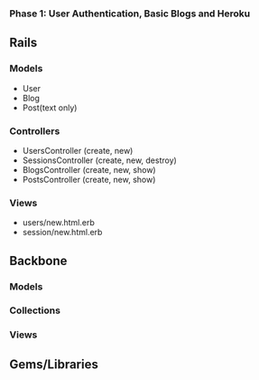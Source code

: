 ### Phase 1: User Authentication, Basic Blogs and Heroku

## Rails
### Models
* User
* Blog
* Post(text only)

### Controllers
* UsersController (create, new)
* SessionsController (create, new, destroy)
* BlogsController (create, new, show)
* PostsController (create, new, show)

### Views
* users/new.html.erb
* session/new.html.erb

## Backbone
### Models

### Collections

### Views

## Gems/Libraries
